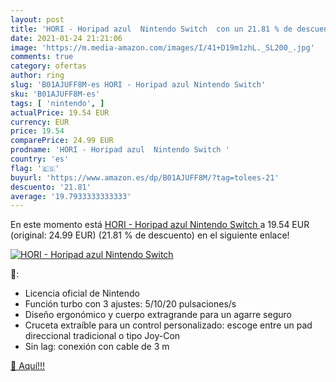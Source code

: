```yaml
---
layout: post
title: 'HORI - Horipad azul  Nintendo Switch  con un 21.81 % de descuento'
date: 2021-01-24 21:21:06
image: 'https://m.media-amazon.com/images/I/41+D19m1zhL._SL200_.jpg'
comments: true
category: ofertas
author: ring
slug: 'B01AJUFF8M-es HORI - Horipad azul Nintendo Switch'
sku: 'B01AJUFF8M-es'
tags: [ 'nintendo', ]
actualPrice: 19.54 EUR
currency: EUR
price: 19.54
comparePrice: 24.99 EUR
prodname: 'HORI - Horipad azul  Nintendo Switch '
country: 'es'
flag: '🇪🇸'
buyurl: 'https://www.amazon.es/dp/B01AJUFF8M/?tag=tolees-21'
descuento: '21.81'
average: '19.7933333333333'
---
```


En este momento está [HORI - Horipad azul  Nintendo Switch ](https://www.amazon.es/dp/B01AJUFF8M/?tag=tolees-21) a 19.54 EUR (original: 24.99 EUR) (21.81 %  de descuento) en el siguiente enlace!

[![HORI - Horipad azul  Nintendo Switch ](https://m.media-amazon.com/images/I/41+D19m1zhL._SL200_.jpg)](https://www.amazon.es/dp/B01AJUFF8M/?tag=tolees-21)

🔎:

- Licencia oficial de Nintendo
- Función turbo con 3 ajustes: 5/10/20 pulsaciones/s
- Diseño ergonómico y cuerpo extragrande para un agarre seguro
- Cruceta extraíble para un control personalizado: escoge entre un pad direccional tradicional o tipo Joy-Con
- Sin lag: conexión con cable de 3 m

[🛒 Aquí!!!](https://www.amazon.es/dp/B01AJUFF8M/?tag=tolees-21)
